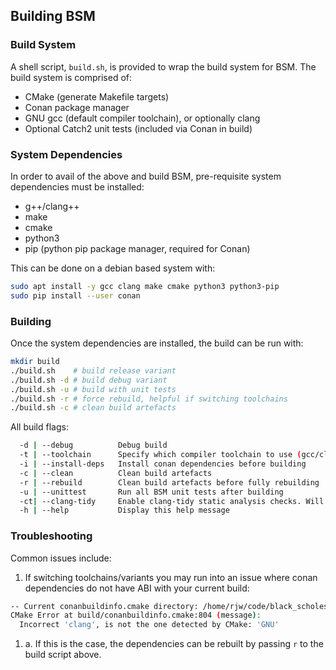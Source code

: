 ## Building BSM

### Build System

A shell script, `build.sh`, is provided to wrap the build system for BSM.
The build system is comprised of:
* CMake (generate Makefile targets)
* Conan package manager
* GNU gcc (default compiler toolchain), or optionally clang
* Optional Catch2 unit tests (included via Conan in build)

### System Dependencies

In order to avail of the above and build BSM, pre-requisite system dependencies must be installed:

* g++/clang++
* make
* cmake
* python3
* pip (python pip package manager, required for Conan)

This can be done on a debian based system with:
```bash
sudo apt install -y gcc clang make cmake python3 python3-pip
sudo pip install --user conan
```

### Building

Once the system dependencies are installed, the build can be run with:

```bash
mkdir build
./build.sh    # build release variant
./build.sh -d # build debug variant
./build.sh -u # build with unit tests
./build.sh -r # force rebuild, helpful if switching toolchains
./build.sh -c # clean build artefacts
```
All build flags:
```bash
  -d | --debug          Debug build
  -t | --toolchain      Specify which compiler toolchain to use (gcc/clang)
  -i | --install-deps   Install conan dependencies before building
  -c | --clean          Clean build artefacts
  -r | --rebuild        Clean build artefacts before fully rebuilding
  -u | --unittest       Run all BSM unit tests after building
  -ct| --clang-tidy     Enable clang-tidy static analysis checks. Will only run if building (i.e. source changed, '-r', or first build)
  -h | --help           Display this help message
```
### Troubleshooting

Common issues include:
1. If switching toolchains/variants you may run into an issue where conan dependencies do not have ABI with your current build:
```bash
-- Current conanbuildinfo.cmake directory: /home/rjw/code/black_scholes/build
CMake Error at build/conanbuildinfo.cmake:804 (message):
  Incorrect 'clang', is not the one detected by CMake: 'GNU'
```
  1. a. If this is the case, the dependencies can be rebuilt by passing `r` to the build script above.
